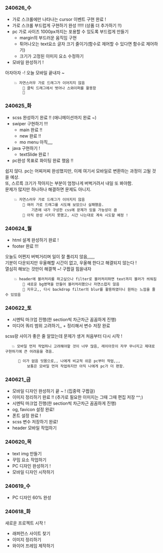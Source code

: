 ### 240626_수
  - 가로 스크롤에만 나타나는 cursor 이벤트 구현 완료 !
  - 가로 스크롤 부드럽게 구현하기 완성 !!!!! (상품 더 추가하기 !!)
  - pc 가로 사이즈 1000px까지는 포용할 수 있도록 부드럽게 만들기
    - margin의 부드러운 움직임 구현
    - 튀어나오는 text요소 글자 크기 줄이기(함수로 제어할 수 있다면 함수로 제어하기)
    - 크기가 고정된 이미지 요소 수정하기
  - 모바일 완성하기 !

아자아자 -! 
오늘 모바일 끝내자 ~
              
        💥 자연스러우 가로 드래그가 이어지지 않음                    
            💫 클릭 드래그에서 벗어나 스와이퍼를 활용함             
            💫 

### 240625_화
  - scss 완성하기 완료 !! (애니메이션까지 완료 ~) 
  - swiper 구현하기 !!!
    - main 완료 !!
    - new 완료 !!
    - mo menu 아직,,,, 
  - java 구현하기  !         
    - textSlide 완료 !
  - pc완성 목표로 화이팅 완료 했음 !!

쉽지 않다. pc는 어찌저찌 완성했지만, 이제 여기서 모바일로 변환하는 과정이 고될 것을 예상.              
또, 스르륵 크기가 작아지는 부분이 엄청나게 버벅거려서 내일 또 봐야함.                   
문제가 많지만 하나하나 해결하면 문제도 아니지.         

        💥 자연스러우 가로 드래그가 이어지지 않음                    
            💫 여러 가로 드래그를 시도해 보았으나 실패했음. 
                기존에 내가 구성한 css에 문제가 있을 가능성이 큼              
            💫 아직 완성 시키지 못했고, 시간 나는대로 계속 시도할 예정 !

  
### 240624_월
  - html 설계 완성하기 완료 !         
  - footer 완료 !!!
            
오늘도 어쩐지 버벅거리며 일이 잘 풀리지 않음,,,,,,          
기분이 다운되지만 우울해할 시간이 없고, 우울해 한다고 해결되지 않는다 !               
열심히 해보는 것만이 해결책 ~! 구짭걸 힘을내자             

        💥 header에 블러처리를 하고싶으나 filter로 블러처리하면 text까지 블러가 씌워짐                     
            💫 새로운 bg영역을 만들어 블러처리했으나 자연스럽지 않음              
            💫 지우고,, 다시 backdrop filter의 blur를 활용하였더니 원하는 느낌을 줄 수 있었음
    
### 240622_토    
  - 시멘틱 마크업 진행(한 section씩 차근차근 꼼꼼하게 진행)        
  - 미디어 쿼리 범위 고려하기,, + 정리해서 변수 저장 완료        
            
scss랑 사이가 좋은 줄 알았는데 문제가 생겨 처음부터 다시 시작 !        
     
       💥 모바일 먼저 작업하니 고려해야할 것이 너무 많음, 레이아웃이 자꾸 무너지고 제대로 구현하기에 큰 어려움을 겪음.      
                  
          💫 이가 없음 잇몸으로,, 나에게 비교적 쉬운 pc부터 작업,,,        
              보통은 모바일 먼저 작업하지만 아직 나에게 pc가 더 편함.
               
### 240621_금
  - 모바일 디자인 완성하기 끝 ~ !
    (집중력 구짭걸)
  - 이미지 정리하기 완료 !! (추가로 필요한 이미지는 그때 그때 편집 저장 ^^;)
  - 시멘틱 마크업 진행(한 section씩 차근차근 꼼꼼하게 진행)
  - og, favicon 설정 완료! 
  - 폰트 설정 완료 !
  - scss 변수 저장하기 완료!
  - header 모바일 작업하기

### 240620_목 
  - text img 만들기
  - 꾸밈 요소 작업하기
  - PC 디자인 완성하기 !
  - 모바일 디자인 시작하기

### 240619_수 
  - PC 디자인 60% 완성

### 240618_화
  새로운 프로젝트 시작 ! 
  - 래퍼런스 사이트 찾기
  - 이미지 정리하기
  - 와이어 프레임 제작하기
